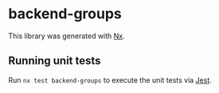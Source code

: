 # backend-groups

This library was generated with [Nx](https://nx.dev).

## Running unit tests

Run `nx test backend-groups` to execute the unit tests via [Jest](https://jestjs.io).
